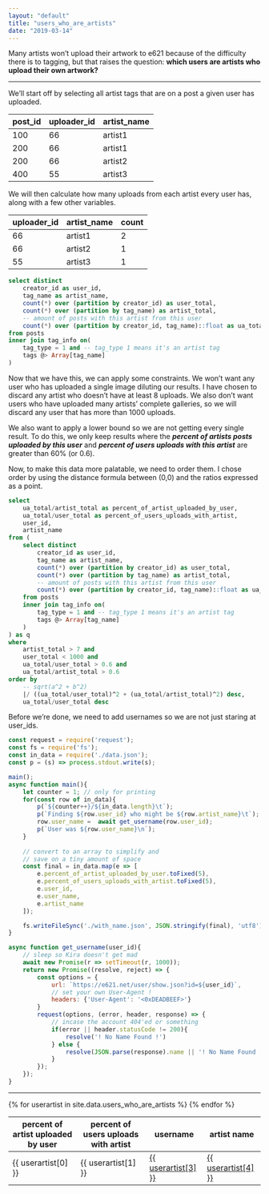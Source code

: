 ```yaml
---
layout: "default"
title: "users_who_are_artists"
date: "2019-03-14"
---
```


Many artists won’t upload their artwork to e621 because of the difficulty there is to tagging, but that raises the question: **which users are artists who upload their own artwork?**

---

We’ll start off by selecting all artist tags that are on a post a given user has uploaded.

post_id | uploader_id | artist_name
--------|-------------|------------
100 | 66 | artist1
200 | 66 | artist1
200 | 66 | artist2
400 | 55 | artist3

We will then calculate how many uploads from each artist every user has, along with a few other variables.

uploader_id | artist_name | count
------------|-------------|------
66 | artist1 | 2
66 | artist2 | 1
55 | artist3 | 1

```sql
select distinct
	creator_id as user_id,
	tag_name as artist_name,
	count(*) over (partition by creator_id) as user_total,
	count(*) over (partition by tag_name) as artist_total,
	-- amount of posts with this artist from this user
	count(*) over (partition by creator_id, tag_name)::float as ua_total
from posts
inner join tag_info on(
	tag_type = 1 and -- tag_type 1 means it's an artist tag
	tags @> Array[tag_name]
)
```

Now that we have this, we can apply some constraints. We won’t want any user who has uploaded a single image diluting our results. I have chosen to discard any artist who doesn’t have at least 8 uploads. We also don’t want users who have uploaded many artists’ complete galleries, so we will discard any user that has more than 1000 uploads.

We also want to apply a lower bound so we are not getting every single result. To do this, we only keep results where the ***percent of artists posts uploaded by this user*** and ***percent of users uploads with this artist*** are greater than 60% (or 0.6).

Now, to make this data more palatable, we need to order them. I chose order by using the distance formula between (0,0) and the ratios expressed as a point.

```sql
select
	ua_total/artist_total as percent_of_artist_uploaded_by_user,
	ua_total/user_total as percent_of_users_uploads_with_artist,
	user_id,
	artist_name
from (
	select distinct
		creator_id as user_id,
		tag_name as artist_name,
		count(*) over (partition by creator_id) as user_total,
		count(*) over (partition by tag_name) as artist_total,
		-- amount of posts with this artist from this user
		count(*) over (partition by creator_id, tag_name)::float as ua_total
	from posts
	inner join tag_info on(
		tag_type = 1 and -- tag_type 1 means it's an artist tag
		tags @> Array[tag_name]
	)
) as q
where 
	artist_total > 7 and 
	user_total < 1000 and
	ua_total/user_total > 0.6 and
	ua_total/artist_total > 0.6
order by
	-- sqrt(a^2 + b^2)
	|/ ((ua_total/user_total)^2 + (ua_total/artist_total)^2) desc,
	ua_total/user_total desc
```

Before we’re done, we need to add usernames so we are not just staring at user_ids.

```javascript
const request = require('request');
const fs = require('fs');
const in_data = require('./data.json');
const p = (s) => process.stdout.write(s);

main();
async function main(){
	let counter = 1; // only for printing
	for(const row of in_data){
		p(`${counter++}/${in_data.length}\t`);
		p(`Finding ${row.user_id} who might be ${row.artist_name}\t`);
		row.user_name =  await get_username(row.user_id);
		p(`User was ${row.user_name}\n`);
	}
	
	// convert to an array to simplify and
	// save on a tiny amount of space
	const final = in_data.map(e => [
		e.percent_of_artist_uploaded_by_user.toFixed(5),
		e.percent_of_users_uploads_with_artist.toFixed(5),
		e.user_id,
		e.user_name,
		e.artist_name
	]);

	fs.writeFileSync('./with_name.json', JSON.stringify(final), 'utf8')
}

async function get_username(user_id){
	// sleep so Kira doesn't get mad
	await new Promise(r => setTimeout(r, 1000));
	return new Promise((resolve, reject) => {
		const options = {
			url: `https://e621.net/user/show.json?id=${user_id}`,
			// set your own User-Agent !
			headers: {'User-Agent': '<0xDEADBEEF>'}
		}
		request(options, (error, header, response) => {
			// incase the account 404'ed or something
			if(error || header.statusCode != 200){
				resolve('! No Name Found !')
			} else {
				resolve(JSON.parse(response).name || '! No Name Found !');
			}
		});
	});
}
```

---

<table id="table_data">
	<thead>
		<tr>
			<th>percent of artist uploaded by user</th>
			<th>percent of users uploads with artist</th>
			<th>username</th>
			<th>artist name</th>
		</tr>
	</thead>
	<tbody>
	{% for userartist in site.data.users_who_are_artists %}
		<tr>
			<td>{{ userartist[0] }}</td>
			<td>{{ userartist[1] }}</td>
			<td><a href="https://e621.net/user/show/{{ userartist[2] | cgi_escape }}">{{ userartist[3] }}</a></td>
			<td><a href="https://e621.net/post/index/1/{{ userartist[4]  | cgi_escape }}">{{ userartist[4] }}</a></td>
		</tr>
	{% endfor %}
	</tbody>
</table>